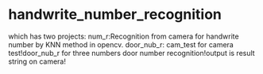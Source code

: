 # handwrite_number_recognition
which has two projects:
num_r:Recognition from camera for handwrite number by KNN method in opencv.
door_nub_r: cam_test for camera test!door_nub_r for three numbers door number recognition!output is result string on camera!
